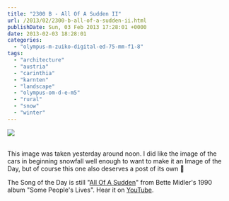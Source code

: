 ```yaml
---
title: "2300 B - All Of A Sudden II"
url: /2013/02/2300-b-all-of-a-sudden-ii.html
publishDate: Sun, 03 Feb 2013 17:28:01 +0000
date: 2013-02-03 18:28:01
categories: 
  - "olympus-m-zuiko-digital-ed-75-mm-f1-8"
tags: 
  - "architecture"
  - "austria"
  - "carinthia"
  - "karnten"
  - "landscape"
  - "olympus-om-d-e-m5"
  - "rural"
  - "snow"
  - "winter"
---
```

<div class="container">
<div class="center"><a target="_blank" href="https://d25zfm9zpd7gm5.cloudfront.net/1200x1200/2013/20130202_115411_lr_plain.jpg"><img src="https://d25zfm9zpd7gm5.cloudfront.net/0600x0600/2013/20130202_115411_lr_plain.jpg" /></a></div>
</div>
<br />

This image was taken yesterday around noon. I did like the image of the cars in beginning snowfall well enough to want to make it an Image of the Day, but of course this one also deserves a post of its own 🙂

 The Song of the Day is still "<a href="http://www.lyricsmode.com/lyrics/b/bette_midler/all_of_a_sudden.html" target="_blank">All Of A Sudden</a>" from Bette Midler's 1990 album "Some People's Lives". Hear it on <a href="http://www.youtube.com/watch?v=5pJHzX7LzjQ" target="_blank">YouTube</a>.
